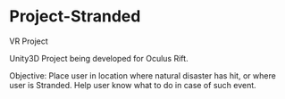 # Project-Stranded
VR Project 

Unity3D Project being developed for Oculus Rift.

Objective: Place user in location where natural disaster has hit, or where user is Stranded. 
Help user know what to do in case of such event.
